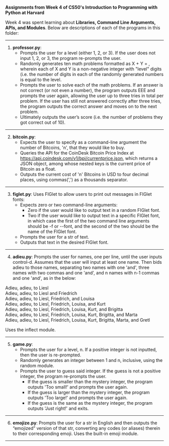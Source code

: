 **Assignments from Week 4 of CS50's Introduction to Programming with Python at Harvard**

Week 4 was spent learning about **Libraries, Command Line Arguments, APIs, and Modules**. Below are descriptions of each of the programs in this folder:  
  
-----------------------------------------------------------------------------------------------------------------------------------------------------------
  
1. **professor.py**: 
   - Prompts the user for a level (either 1, 2, or 3). If the user does not input 1, 2, or 3, the program re-prompts the user.
   - Randomly generates ten math problems formatted as X + Y = , wherein each of X and Y is a non-negative integer with "level" digits (i.e. the number of digits in each of the randomly generated numbers is equal to the level.
   - Prompts the user to solve each of the math problems. If an answer is not correct (or not even a number), the program outputs EEE and prompts the user again, allowing the user up to three tries in total per problem. If the user has still not answered correctly after three tries, the program outputs the correct answer and moves on to the next problem.
   - Ultimately outputs the user’s score (i.e. the number of problems they got correct out of 10).
  
-----------------------------------------------------------------------------------------------------------------------------------------------------------
  
2. **bitcoin.py**: 
   - Expects the user to specify as a command-line argument the number of Bitcoins, 'n', that they would like to buy.
   - Queries the API for the CoinDesk Bitcoin Price Index at https://api.coindesk.com/v1/bpi/currentprice.json, which returns a JSON object, among whose nested keys is the current price of Bitcoin as a float.
   - Outputs the current cost of 'n' Bitcoins in USD to four decimal places, using commas(',') as a thousands separator.
  
-----------------------------------------------------------------------------------------------------------------------------------------------------------
  
3. **figlet.py**: Uses FIGlet to allow users to print out messages in FIGlet fonts:
   - Expects zero or two command-line arguments:
      - Zero if the user would like to output text in a random FIGlet font.
      - Two if the user would like to output text in a specific FIGlet font, in which case the first of the two command line arguments should be -f or --font, and the second of the two should be the name of the FIGlet font.
   - Prompts the user for a str of text.
   - Outputs that text in the desired FIGlet font.
  
-----------------------------------------------------------------------------------------------------------------------------------------------------------
  
4. **adieu.py**: Prompts the user for names, one per line, until the user inputs control-d. Assumes that the user will input at least one name. Then bids adieu to those names, separating two names with one 'and', three names with two commas and one 'and', and n names with n-1 commas and one 'and', as in the below:  
  
Adieu, adieu, to Liesl  
Adieu, adieu, to Liesl and Friedrich  
Adieu, adieu, to Liesl, Friedrich, and Louisa  
Adieu, adieu, to Liesl, Friedrich, Louisa, and Kurt  
Adieu, adieu, to Liesl, Friedrich, Louisa, Kurt, and Brigitta  
Adieu, adieu, to Liesl, Friedrich, Louisa, Kurt, Brigitta, and Marta  
Adieu, adieu, to Liesl, Friedrich, Louisa, Kurt, Brigitta, Marta, and Gretl  
  
Uses the inflect module.
  
-----------------------------------------------------------------------------------------------------------------------------------------------------------
  
5. **game.py**:
   - Prompts the user for a level, n. If a positive integer is not inputted, then the user is re-prompted.
   - Randomly generates an integer between 1 and n, inclusive, using the random module.
   - Prompts the user to guess said integer. If the guess is not a positive integer, the program re-prompts the user.
      - If the guess is smaller than the mystery integer, the program outputs 'Too small!' and prompts the user again.
      - If the guess is larger than the mystery integer, the program outputs 'Too large!' and prompts the user again.
      - If the guess is the same as the mystery integer, the program outputs 'Just right!' and exits.
  
-----------------------------------------------------------------------------------------------------------------------------------------------------------

6. **emojize.py**: Prompts the user for a str in English and then outputs the “emojized” version of that str, converting any codes (or aliases) therein to their corresponding emoji. Uses the built-in emoji module.  
  
-----------------------------------------------------------------------------------------------------------------------------------------------------------
